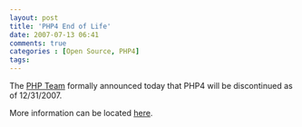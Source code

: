 ```yaml
---
layout: post
title: 'PHP4 End of Life'
date: 2007-07-13 06:41
comments: true
categories : [Open Source, PHP4]
tags:
---
```

The <a href="http://php.net">PHP Team</a> formally announced today that PHP4 will be discontinued as of 12/31/2007.

More information can be located <a href="http://www.php.net/index.php#2007-07-13-1">here</a>.


